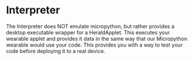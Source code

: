 # Interpreter

The Interpreter does NOT emulate micropython, but rather provides a desktop executable wrapper for a HeraldApplet.
This executes your wearable applet and provides it data in the same way that our Micropython wearable would
use your code. This provides you with a way to test your code before deploying it to a real device.